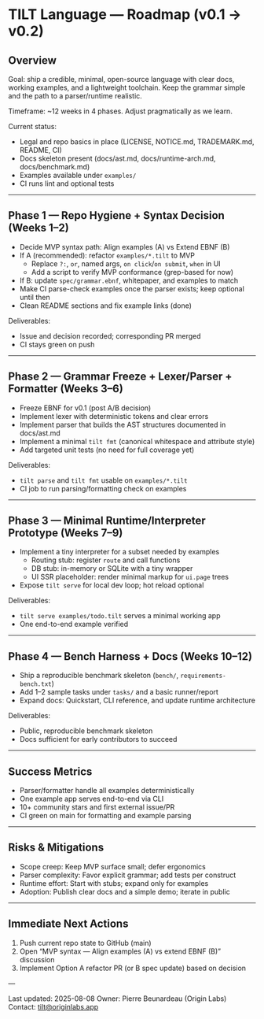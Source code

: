 # TILT Language — Roadmap (v0.1 → v0.2)

## Overview

Goal: ship a credible, minimal, open-source language with clear docs, working examples, and a lightweight toolchain. Keep the grammar simple and the path to a parser/runtime realistic.

Timeframe: ~12 weeks in 4 phases. Adjust pragmatically as we learn.

Current status:
- Legal and repo basics in place (LICENSE, NOTICE.md, TRADEMARK.md, README, CI)
- Docs skeleton present (docs/ast.md, docs/runtime-arch.md, docs/benchmark.md)
- Examples available under `examples/`
- CI runs lint and optional tests

---

## Phase 1 — Repo Hygiene + Syntax Decision (Weeks 1–2)

- Decide MVP syntax path: Align examples (A) vs Extend EBNF (B)
- If A (recommended): refactor `examples/*.tilt` to MVP
  - Replace `?:`, `or`, named args, `on click`/`on submit`, `when` in UI
  - Add a script to verify MVP conformance (grep-based for now)
- If B: update `spec/grammar.ebnf`, whitepaper, and examples to match
- Make CI parse-check examples once the parser exists; keep optional until then
- Clean README sections and fix example links (done)

Deliverables:
- Issue and decision recorded; corresponding PR merged
- CI stays green on push

---

## Phase 2 — Grammar Freeze + Lexer/Parser + Formatter (Weeks 3–6)

- Freeze EBNF for v0.1 (post A/B decision)
- Implement lexer with deterministic tokens and clear errors
- Implement parser that builds the AST structures documented in docs/ast.md
- Implement a minimal `tilt fmt` (canonical whitespace and attribute style)
- Add targeted unit tests (no need for full coverage yet)

Deliverables:
- `tilt parse` and `tilt fmt` usable on `examples/*.tilt`
- CI job to run parsing/formatting check on examples

---

## Phase 3 — Minimal Runtime/Interpreter Prototype (Weeks 7–9)

- Implement a tiny interpreter for a subset needed by examples
  - Routing stub: register `route` and call functions
  - DB stub: in-memory or SQLite with a tiny wrapper
  - UI SSR placeholder: render minimal markup for `ui.page` trees
- Expose `tilt serve` for local dev loop; hot reload optional

Deliverables:
- `tilt serve examples/todo.tilt` serves a minimal working app
- One end-to-end example verified

---

## Phase 4 — Bench Harness + Docs (Weeks 10–12)

- Ship a reproducible benchmark skeleton (`bench/`, `requirements-bench.txt`)
- Add 1–2 sample tasks under `tasks/` and a basic runner/report
- Expand docs: Quickstart, CLI reference, and update runtime architecture

Deliverables:
- Public, reproducible benchmark skeleton
- Docs sufficient for early contributors to succeed

---

## Success Metrics

- Parser/formatter handle all examples deterministically
- One example app serves end-to-end via CLI
- 10+ community stars and first external issue/PR
- CI green on main for formatting and example parsing

---

## Risks & Mitigations

- Scope creep: Keep MVP surface small; defer ergonomics
- Parser complexity: Favor explicit grammar; add tests per construct
- Runtime effort: Start with stubs; expand only for examples
- Adoption: Publish clear docs and a simple demo; iterate in public

---

## Immediate Next Actions

1. Push current repo state to GitHub (main)
2. Open “MVP syntax — Align examples (A) vs extend EBNF (B)” discussion
3. Implement Option A refactor PR (or B spec update) based on decision

—

Last updated: 2025-08-08
Owner: Pierre Beunardeau (Origin Labs)
Contact: tilt@originlabs.app
